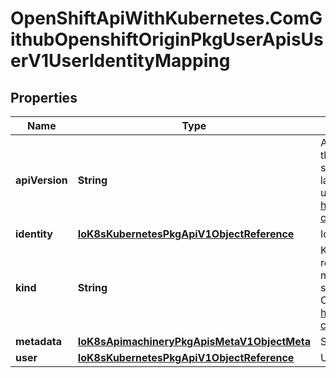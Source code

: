 # OpenShiftApiWithKubernetes.ComGithubOpenshiftOriginPkgUserApisUserV1UserIdentityMapping

## Properties
Name | Type | Description | Notes
------------ | ------------- | ------------- | -------------
**apiVersion** | **String** | APIVersion defines the versioned schema of this representation of an object. Servers should convert recognized schemas to the latest internal value, and may reject unrecognized values. More info: http://releases.k8s.io/HEAD/docs/devel/api-conventions.md#resources | [optional] 
**identity** | [**IoK8sKubernetesPkgApiV1ObjectReference**](IoK8sKubernetesPkgApiV1ObjectReference.md) | Identity is a reference to an identity | [optional] 
**kind** | **String** | Kind is a string value representing the REST resource this object represents. Servers may infer this from the endpoint the client submits requests to. Cannot be updated. In CamelCase. More info: http://releases.k8s.io/HEAD/docs/devel/api-conventions.md#types-kinds | [optional] 
**metadata** | [**IoK8sApimachineryPkgApisMetaV1ObjectMeta**](IoK8sApimachineryPkgApisMetaV1ObjectMeta.md) | Standard object&#39;s metadata. | [optional] 
**user** | [**IoK8sKubernetesPkgApiV1ObjectReference**](IoK8sKubernetesPkgApiV1ObjectReference.md) | User is a reference to a user | [optional] 


